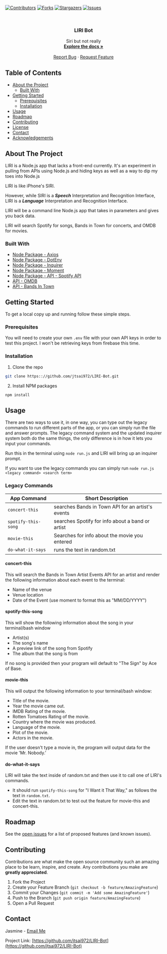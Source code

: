 <!--
*** Thanks for checking out this README Template. If you have a suggestion that would
*** make this better, please fork the repo and create a pull request or simply open
*** an issue with the tag "enhancement".
*** Thanks again! Now go create something AMAZING! :D
***
***
***
*** To avoid retyping too much info. Do a search and replace for the following:
*** github_username, repo, twitter_handle, email
-->





<!-- PROJECT SHIELDS -->
<!--
*** I'm using markdown "reference style" links for readability.
*** Reference links are enclosed in brackets [ ] instead of parentheses ( ).
*** See the bottom of this document for the declaration of the reference variables
*** for contributors-url, forks-url, etc. This is an optional, concise syntax you may use.
*** https://www.markdownguide.org/basic-syntax/#reference-style-links
-->
[![Contributors][contributors-shield]][contributors-url]
[![Forks][forks-shield]][forks-url]
[![Stargazers][stars-shield]][stars-url]
[![Issues][issues-shield]][issues-url]



<!-- PROJECT LOGO -->
<br />
<p align="center">
  <h3 align="center">LIRI Bot</h3>

  <p align="center">
    Siri but not really
    <br />
    <a href="https://github.com/jtsai972/LIRI-Bot"><strong>Explore the docs »</strong></a>
    <br />
    <br />
    <a href="https://github.com/jtsai972/LIRI-Bot/issues">Report Bug</a>
    ·
    <a href="https://github.com/jtsai972/LIRI-Bot/issues">Request Feature</a>
  </p>
</p>



<!-- TABLE OF CONTENTS -->
## Table of Contents

* [About the Project](#about-the-project)
  * [Built With](#built-with)
* [Getting Started](#getting-started)
  * [Prerequisites](#prerequisites)
  * [Installation](#installation)
* [Usage](#usage)
* [Roadmap](#roadmap)
* [Contributing](#contributing)
* [License](#license)
* [Contact](#contact)
* [Acknowledgements](#acknowledgements)



<!-- ABOUT THE PROJECT -->
## About The Project

LIRI is a Node.js app that lacks a front-end currently. It's an experiment in pulling from APIs using Node.js and hiding keys as well as a way to dip my toes into Node.js

LIRI is like iPhone's SIRI. 

However, while SIRI is a _**Speech**_ Interpretation and Recognition Interface, LIRI is a _**Language**_ Interpretation and Recognition Interface. 

LIRI will be a command line Node.js app that takes in parameters and gives you back data. 

LIRI will search Spotify for songs, Bands in Town for concerts, and OMDB for movies.


### Built With

 * [Node Package - Axios](https://www.npmjs.com/package/axios)
 * [Node Package - DotEnv](https://www.npmjs.com/package/dotenv)
 * [Node Package - Inquirer](https://www.npmjs.com/package/inquirer)
 * [Node Package - Moment](https://www.npmjs.com/package/moment)
 * [Node Package - API - Spotify API](https://www.npmjs.com/package/node-spotify-api)
 * [API - OMDB](http://www.omdbapi.com) 
 * [API - Bands In Town](http://www.artists.bandsintown.com/bandsintown-api)



<!-- GETTING STARTED -->
## Getting Started

To get a local copy up and running follow these simple steps.

### Prerequisites

You will need to create your own `.env` file with your own API keys in order to test this project. I won't be retrieving keys from firebase this time.

### Installation
 
1. Clone the repo
```sh
git clone https:://github.com/jtsai972/LIRI-Bot.git
```
2. Install NPM packages
```sh
npm install
```



<!-- USAGE EXAMPLES -->
## Usage

There are two ways to use it, in one way, you can type out the legacy commands to run different parts of the app, or you can simply run the file and answer prompts. The legacy command system and the updated inquirer system both do the same things, the only difference is in how it lets you input your commands.

Run this in the terminal using `node run.js` and LIRI will bring up an inquirer prompt.

If you want to use the legacy commands you can simply run `node run.js <legacy command> <search term>`

### Legacy Commands

App Command | Short Description
------------|-------------------
`concert-this`      | searches Bands in Town API for an artist's events
`spotify-this-song` | searches Spotify for info about a band or artist
`movie-this`        | Searches for info about the movie you entered
`do-what-it-says`   | runs the text in random.txt

#### concert-this

This will search the Bands in Town Artist Events API for an artist and render the following information about each event to the terminal:

  * Name of the venue
  * Venue location
  * Date of the Event (use moment to format this as "MM/DD/YYYY")
  
#### spotify-this-song

This will show the following information about the song in your terminal/bash window

  * Artist(s)
  * The song's name
  * A preview link of the song from Spotify
  * The album that the song is from
  
If no song is provided then your program will default to "The Sign" by Ace of Base.

#### movie-this

This will output the following information to your terminal/bash window:

  * Title of the movie.
  * Year the movie came out.
  * IMDB Rating of the movie.
  * Rotten Tomatoes Rating of the movie.
  * Country where the movie was produced.
  * Language of the movie.
  * Plot of the movie.
  * Actors in the movie.
  
If the user doesn't type a movie in, the program will output data for the movie 'Mr. Nobody.'

#### do-what-it-says

LIRI will take the text inside of random.txt and then use it to call one of LIRI's commands.

  * It should run `spotify-this-song` for "I Want it That Way," as follows the text in `random.txt`.
  * Edit the text in random.txt to test out the feature for movie-this and concert-this.

<!-- ROADMAP -->
## Roadmap

See the [open issues](https://github.com/jtsai972/LIRI-Bot/issues) for a list of proposed features (and known issues).



<!-- CONTRIBUTING -->
## Contributing

Contributions are what make the open source community such an amazing place to be learn, inspire, and create. Any contributions you make are **greatly appreciated**.

1. Fork the Project
2. Create your Feature Branch (`git checkout -b feature/AmazingFeature`)
3. Commit your Changes (`git commit -m 'Add some AmazingFeature'`)
4. Push to the Branch (`git push origin feature/AmazingFeature`)
5. Open a Pull Request



<!-- CONTACT -->
## Contact

Jasmine - [Email Me](jtsai972@gmail.com)

Project Link: [https://github.com/jtsai972/LIRI-Bot](https://github.com/jtsai972/LIRI-Bot)





<!-- MARKDOWN LINKS & IMAGES -->
<!-- https://www.markdownguide.org/basic-syntax/#reference-style-links -->
[contributors-shield]: https://img.shields.io/github/contributors/jtsai972/LIRI-Bot.svg?style=flat-square
[contributors-url]: https://github.com/jtsai972/LIRI-Bot/graphs/contributors
[forks-shield]: https://img.shields.io/github/forks/jtsai972/LIRI-Bot.svg?style=flat-square
[forks-url]: https://github.com/jtsai972/LIRI-Bot/network/members
[stars-shield]: https://img.shields.io/github/stars/jtsai972/LIRI-Bot.svg?style=flat-square
[stars-url]: https://github.com/jtsai972/LIRI-Bot/stargazers
[issues-shield]: https://img.shields.io/github/issues/jtsai972/LIRI-Bot.svg?style=flat-square
[issues-url]: https://github.com/jtsai972/LIRI-Bot/issues